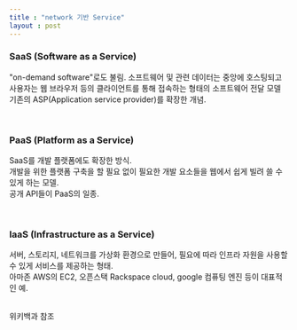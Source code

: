 ```yaml
---
title : "network 기반 Service"
layout : post
---
```


### SaaS (Software as a Service)  
"on-demand software"로도 불림. 소프트웨어 및 관련 데이터는 중앙에 호스팅되고 사용자는 웹 브라우저 등의 클라이언트를 통해 접속하는 형태의 소프트웨어 전달 모델  
기존의  ASP(Application service provider)를 확장한 개념.  

<br/>

### PaaS (Platform as a Service)  
SaaS를 개발 플랫폼에도 확장한 방식.  
개발을 위한 플랫폼 구축을 할 필요 없이 필요한 개발 요소들을 웹에서 쉽게 빌려 쓸 수 있게 하는 모델.  
공개 API들이 PaaS의 일종.  

<br/>

### IaaS (Infrastructure as a Service)  
서버, 스토리지, 네트워크를 가상화 환경으로 만들어, 필요에 따라 인프라 자원을 사용할 수 있게 서비스를 제공하는 형태.  
아마존 AWS의 EC2, 오픈스택 Rackspace cloud, google 컴퓨팅 엔진 등이 대표적인 예.  


<br/>
위키백과 참조
